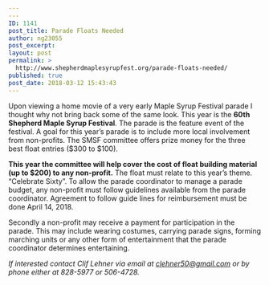 ```yaml
---
---
ID: 1141
post_title: Parade Floats Needed
author: ng23055
post_excerpt:
layout: post
permalink: >
  http://www.shepherdmaplesyrupfest.org/parade-floats-needed/
published: true
post_date: 2018-03-12 15:43:43
---
```

Upon viewing a home movie of a very early Maple Syrup Festival parade I thought why not bring back some of the same look. This year is the <b>60th Shepherd Maple Syrup Festival</b>. The parade is the feature event of the festival. A goal for this year’s parade is to include more local involvement from non-profits. The SMSF committee offers prize money for the three best float entries ($300 to $100).

<b>This year the committee will help cover the cost of float building material (up to $200) to any non-profit.</b> The float must relate to this year’s theme. “Celebrate Sixty”. To allow the parade coordinator to manage a parade budget, any non-profit must follow guidelines available from the parade coordinator. Agreement to follow guide lines for reimbursement must be done April 14, 2018.

Secondly a non-profit may receive a payment for participation in the parade. This may include wearing costumes, carrying parade signs, forming marching units or any other form of entertainment that the parade coordinator determines entertaining.

<i>If interested contact Clif Lehner via email at <a href="mailto:clehner50@gmail.com">clehner50@gmail.com</a> or by phone either at 828-5977 or 506-4728.</i>